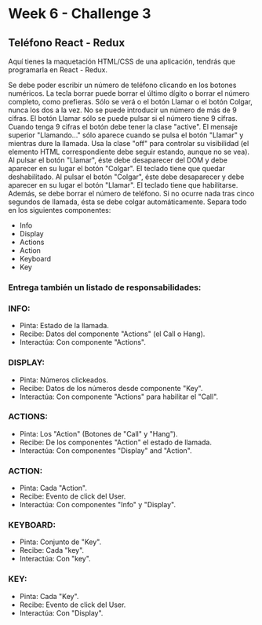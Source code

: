 # Week 6 - Challenge 3

## Teléfono React - Redux

Aquí tienes la maquetación HTML/CSS de una aplicación, tendrás que programarla en React - Redux.

Se debe poder escribir un número de teléfono clicando en los botones numéricos. La tecla borrar puede borrar el último dígito o borrar el número completo, como prefieras.
Sólo se verá o el botón Llamar o el botón Colgar, nunca los dos a la vez.
No se puede introducir un número de más de 9 cifras.
El botón Llamar sólo se puede pulsar si el número tiene 9 cifras. Cuando tenga 9 cifras el botón debe tener la clase "active".
El mensaje superior "Llamando..." sólo aparece cuando se pulsa el botón "Llamar" y mientras dure la llamada. Usa la clase "off" para controlar su visibilidad (el elemento HTML correspondiente debe seguir estando, aunque no se vea).
Al pulsar el botón "Llamar", éste debe desaparecer del DOM y debe aparecer en su lugar el botón "Colgar". El teclado tiene que quedar deshabilitado.
Al pulsar el botón "Colgar", éste debe desaparecer y debe aparecer en su lugar el botón "Llamar". El teclado tiene que habilitarse. Además, se debe borrar el número de teléfono.
Si no ocurre nada tras cinco segundos de llamada, ésta se debe colgar automáticamente.
Separa todo en los siguientes componentes:

- Info
- Display
- Actions
- Action
- Keyboard
- Key

### Entrega también un listado de responsabilidades:

### INFO:

- Pinta: Estado de la llamada.
- Recibe: Datos del componente "Actions" (el Call o Hang).
- Interactúa: Con componente "Actions".

### DISPLAY:

- Pinta: Números clickeados.
- Recibe: Datos de los números desde componente "Key".
- Interactúa: Con componente "Actions" para habilitar el "Call".

### ACTIONS:

- Pinta: Los "Action" (Botones de "Call" y "Hang").
- Recibe: De los componentes "Action" el estado de llamada.
- Interactúa: Con componentes "Display" and "Action".

### ACTION:

- Pinta: Cada "Action".
- Recibe: Evento de click del User.
- Interactúa: Con componentes "Info" y "Display".

### KEYBOARD:

- Pinta: Conjunto de "Key".
- Recibe: Cada "key".
- Interactúa: Con "key".

### KEY:

- Pinta: Cada "Key".
- Recibe: Evento de click del User.
- Interactúa: Con "Display".
